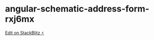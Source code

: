 # angular-schematic-address-form-rxj6mx

[Edit on StackBlitz ⚡️](https://stackblitz.com/edit/angular-schematic-address-form-rxj6mx)